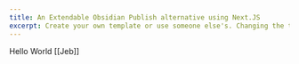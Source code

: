 ```yaml
---
title: An Extendable Obsidian Publish alternative using Next.JS
excerpt: Create your own template or use someone else's. Changing the template is a matter of updating one line
---
```

Hello World
[[Jeb]]
